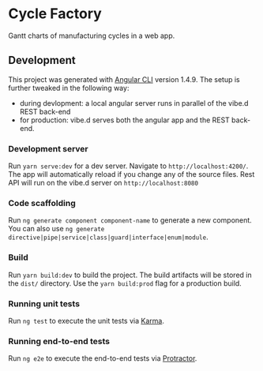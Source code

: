 # Cycle Factory

Gantt charts of manufacturing cycles in a web app.


## Development

This project was generated with [Angular CLI](https://github.com/angular/angular-cli) version 1.4.9.
The setup is further tweaked in the following way:
 - during devlopment: a local angular server runs in parallel of the vibe.d REST back-end
 - for production: vibe.d serves both the angular app and the REST back-end.

### Development server

Run `yarn serve:dev` for a dev server. Navigate to `http://localhost:4200/`. The app will automatically reload if you change any of the source files.
Rest API will run on the vibe.d server on `http://localhost:8080`

### Code scaffolding

Run `ng generate component component-name` to generate a new component. You can also use `ng generate directive|pipe|service|class|guard|interface|enum|module`.

### Build

Run `yarn build:dev` to build the project. The build artifacts will be stored in the `dist/` directory. Use the `yarn build:prod` flag for a production build.

### Running unit tests

Run `ng test` to execute the unit tests via [Karma](https://karma-runner.github.io).

### Running end-to-end tests

Run `ng e2e` to execute the end-to-end tests via [Protractor](http://www.protractortest.org/).
